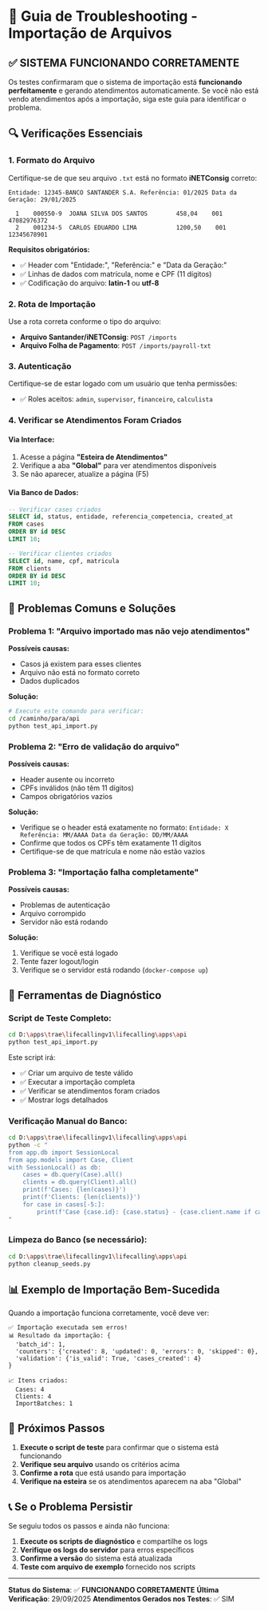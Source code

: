 # 🔧 Guia de Troubleshooting - Importação de Arquivos

## ✅ **SISTEMA FUNCIONANDO CORRETAMENTE**

Os testes confirmaram que o sistema de importação está **funcionando perfeitamente** e gerando atendimentos automaticamente. Se você não está vendo atendimentos após a importação, siga este guia para identificar o problema.

## 🔍 **Verificações Essenciais**

### **1. Formato do Arquivo**
Certifique-se de que seu arquivo `.txt` está no formato **iNETConsig** correto:

```
Entidade: 12345-BANCO SANTANDER S.A. Referência: 01/2025 Data da Geração: 29/01/2025

  1    000550-9  JOANA SILVA DOS SANTOS        458,04    001    47082976372
  2    001234-5  CARLOS EDUARDO LIMA           1200,50    001    12345678901
```

**Requisitos obrigatórios:**
- ✅ Header com "Entidade:", "Referência:" e "Data da Geração:"
- ✅ Linhas de dados com matrícula, nome e CPF (11 dígitos)
- ✅ Codificação do arquivo: **latin-1** ou **utf-8**

### **2. Rota de Importação**
Use a rota correta conforme o tipo do arquivo:

- **Arquivo Santander/iNETConsig**: `POST /imports`
- **Arquivo Folha de Pagamento**: `POST /imports/payroll-txt`

### **3. Autenticação**
Certifique-se de estar logado com um usuário que tenha permissões:
- ✅ Roles aceitos: `admin`, `supervisor`, `financeiro`, `calculista`

### **4. Verificar se Atendimentos Foram Criados**

#### **Via Interface:**
1. Acesse a página **"Esteira de Atendimentos"**
2. Verifique a aba **"Global"** para ver atendimentos disponíveis
3. Se não aparecer, atualize a página (F5)

#### **Via Banco de Dados:**
```sql
-- Verificar cases criados
SELECT id, status, entidade, referencia_competencia, created_at
FROM cases
ORDER BY id DESC
LIMIT 10;

-- Verificar clientes criados
SELECT id, name, cpf, matricula
FROM clients
ORDER BY id DESC
LIMIT 10;
```

## 🚨 **Problemas Comuns e Soluções**

### **Problema 1: "Arquivo importado mas não vejo atendimentos"**

**Possíveis causas:**
- Casos já existem para esses clientes
- Arquivo não está no formato correto
- Dados duplicados

**Solução:**
```bash
# Execute este comando para verificar:
cd /caminho/para/api
python test_api_import.py
```

### **Problema 2: "Erro de validação do arquivo"**

**Possíveis causas:**
- Header ausente ou incorreto
- CPFs inválidos (não têm 11 dígitos)
- Campos obrigatórios vazios

**Solução:**
- Verifique se o header está exatamente no formato: `Entidade: X Referência: MM/AAAA Data da Geração: DD/MM/AAAA`
- Confirme que todos os CPFs têm exatamente 11 dígitos
- Certifique-se de que matrícula e nome não estão vazios

### **Problema 3: "Importação falha completamente"**

**Possíveis causas:**
- Problemas de autenticação
- Arquivo corrompido
- Servidor não está rodando

**Solução:**
1. Verifique se você está logado
2. Tente fazer logout/login
3. Verifique se o servidor está rodando (`docker-compose up`)

## 🧪 **Ferramentas de Diagnóstico**

### **Script de Teste Completo:**
```bash
cd D:\apps\trae\lifecallingv1\lifecalling\apps\api
python test_api_import.py
```

Este script irá:
- ✅ Criar um arquivo de teste válido
- ✅ Executar a importação completa
- ✅ Verificar se atendimentos foram criados
- ✅ Mostrar logs detalhados

### **Verificação Manual do Banco:**
```bash
cd D:\apps\trae\lifecallingv1\lifecalling\apps\api
python -c "
from app.db import SessionLocal
from app.models import Case, Client
with SessionLocal() as db:
    cases = db.query(Case).all()
    clients = db.query(Client).all()
    print(f'Cases: {len(cases)}')
    print(f'Clients: {len(clients)}')
    for case in cases[-5:]:
        print(f'Case {case.id}: {case.status} - {case.client.name if case.client else \"N/A\"}')
"
```

### **Limpeza do Banco (se necessário):**
```bash
cd D:\apps\trae\lifecallingv1\lifecalling\apps\api
python cleanup_seeds.py
```

## 📊 **Exemplo de Importação Bem-Sucedida**

Quando a importação funciona corretamente, você deve ver:

```
✅ Importação executada sem erros!
📊 Resultado da importação: {
  'batch_id': 1,
  'counters': {'created': 8, 'updated': 0, 'errors': 0, 'skipped': 0},
  'validation': {'is_valid': True, 'cases_created': 4}
}

📈 Itens criados:
  Cases: 4
  Clients: 4
  ImportBatches: 1
```

## 🎯 **Próximos Passos**

1. **Execute o script de teste** para confirmar que o sistema está funcionando
2. **Verifique seu arquivo** usando os critérios acima
3. **Confirme a rota** que está usando para importação
4. **Verifique na esteira** se os atendimentos aparecem na aba "Global"

## 📞 **Se o Problema Persistir**

Se seguiu todos os passos e ainda não funciona:

1. **Execute os scripts de diagnóstico** e compartilhe os logs
2. **Verifique os logs do servidor** para erros específicos
3. **Confirme a versão** do sistema está atualizada
4. **Teste com arquivo de exemplo** fornecido nos scripts

---

**Status do Sistema**: ✅ **FUNCIONANDO CORRETAMENTE**
**Última Verificação**: 29/09/2025
**Atendimentos Gerados nos Testes**: ✅ SIM